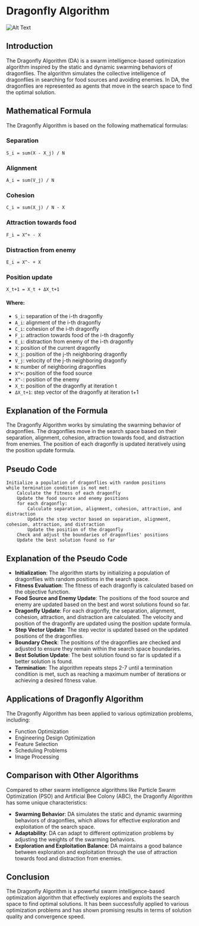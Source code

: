 # Dragonfly Algorithm
![Alt Text](https://gitlab.com/aminse/swarm-intelligence/-/raw/main/images/dragonfly.png)

## Introduction
The Dragonfly Algorithm (DA) is a swarm intelligence-based optimization algorithm inspired by the static and dynamic swarming behaviors of dragonflies. The algorithm simulates the collective intelligence of dragonflies in searching for food sources and avoiding enemies. In DA, the dragonflies are represented as agents that move in the search space to find the optimal solution.

## Mathematical Formula
The Dragonfly Algorithm is based on the following mathematical formulas:

### Separation
```plaintext
S_i = sum(X - X_j) / N
```

### Alignment
```plaintext
A_i = sum(V_j) / N
```

### Cohesion
```plaintext
C_i = sum(X_j) / N - X
```

### Attraction towards food
```plaintext
F_i = X^+ - X
```

### Distraction from enemy
```plaintext
E_i = X^- + X
```

### Position update
```plaintext
X_t+1 = X_t + ΔX_t+1
```

#### Where:
- `S_i`: separation of the i-th dragonfly
- `A_i`: alignment of the i-th dragonfly
- `C_i`: cohesion of the i-th dragonfly
- `F_i`: attraction towards food of the i-th dragonfly
- `E_i`: distraction from enemy of the i-th dragonfly
- `X`: position of the current dragonfly
- `X_j`: position of the j-th neighboring dragonfly
- `V_j`: velocity of the j-th neighboring dragonfly
- `N`: number of neighboring dragonflies
- `X^+`: position of the food source
- `X^-`: position of the enemy
- `X_t`: position of the dragonfly at iteration t
- `ΔX_t+1`: step vector of the dragonfly at iteration t+1

## Explanation of the Formula
The Dragonfly Algorithm works by simulating the swarming behavior of dragonflies. The dragonflies move in the search space based on their separation, alignment, cohesion, attraction towards food, and distraction from enemies. The position of each dragonfly is updated iteratively using the position update formula.

## Pseudo Code
```plaintext
Initialize a population of dragonflies with random positions
while termination condition is not met:
    Calculate the fitness of each dragonfly
    Update the food source and enemy positions
    for each dragonfly:
        Calculate separation, alignment, cohesion, attraction, and distraction
        Update the step vector based on separation, alignment, cohesion, attraction, and distraction
        Update the position of the dragonfly
    Check and adjust the boundaries of dragonflies' positions
    Update the best solution found so far
```

## Explanation of the Pseudo Code
- **Initialization**: The algorithm starts by initializing a population of dragonflies with random positions in the search space.
- **Fitness Evaluation**: The fitness of each dragonfly is calculated based on the objective function.
- **Food Source and Enemy Update**: The positions of the food source and enemy are updated based on the best and worst solutions found so far.
- **Dragonfly Update**: For each dragonfly, the separation, alignment, cohesion, attraction, and distraction are calculated. The velocity and position of the dragonfly are updated using the position update formula.
- **Step Vector Update**: The step vector is updated based on the updated positions of the dragonflies.
- **Boundary Check**: The positions of the dragonflies are checked and adjusted to ensure they remain within the search space boundaries.
- **Best Solution Update**: The best solution found so far is updated if a better solution is found.
- **Termination**: The algorithm repeats steps 2-7 until a termination condition is met, such as reaching a maximum number of iterations or achieving a desired fitness value.

## Applications of Dragonfly Algorithm
The Dragonfly Algorithm has been applied to various optimization problems, including:
- Function Optimization
- Engineering Design Optimization
- Feature Selection
- Scheduling Problems
- Image Processing

## Comparison with Other Algorithms
Compared to other swarm intelligence algorithms like Particle Swarm Optimization (PSO) and Artificial Bee Colony (ABC), the Dragonfly Algorithm has some unique characteristics:
- **Swarming Behavior**: DA simulates the static and dynamic swarming behaviors of dragonflies, which allows for effective exploration and exploitation of the search space.
- **Adaptability**: DA can adapt to different optimization problems by adjusting the weights of the swarming behaviors.
- **Exploration and Exploitation Balance**: DA maintains a good balance between exploration and exploitation through the use of attraction towards food and distraction from enemies.

## Conclusion
The Dragonfly Algorithm is a powerful swarm intelligence-based optimization algorithm that effectively explores and exploits the search space to find optimal solutions. It has been successfully applied to various optimization problems and has shown promising results in terms of solution quality and convergence speed.
